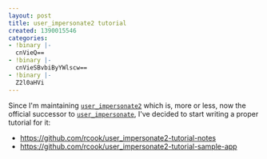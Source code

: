 ```yaml
---
layout: post
title: user_impersonate2 tutorial
created: 1390015546
categories:
- !binary |-
  cnVieQ==
- !binary |-
  cnVieSBvbiByYWlscw==
- !binary |-
  Z2l0aHVi
---
```

Since I'm maintaining [`user_impersonate2`](https://github.com/rcook/user_impersonate2) which is, more or less, now the official successor to [`user_impersonate`](https://github.com/engineyard/user_impersonate), I've decided to start writing a proper tutorial for it:

* https://github.com/rcook/user_impersonate2-tutorial-notes
* https://github.com/rcook/user_impersonate2-tutorial-sample-app
